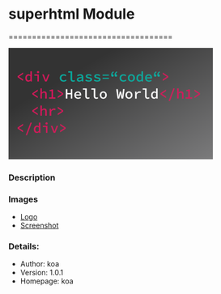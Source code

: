 # superhtml Module
===================================

![superhtml-popover](images/popover.png)

### Description




### Images
- [Logo](images/logo.png)
- [Screenshot](images/screenshot01.png)


### Details:

- Author: koa
- Version: 1.0.1
- Homepage: koa
